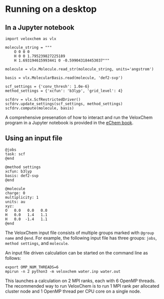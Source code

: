 # Running on a desktop

## In a Jupyter notebook

```
import veloxchem as vlx

molecule_string = """
    O 0 0 0
    H 0 0 1.795239827225189
    H 1.693194615993441 0 -0.599043184453037"""

molecule = vlx.Molecule.read_str(molecule_string, units='angstrom')

basis = vlx.MolecularBasis.read(molecule, 'def2-svp')

scf_settings = {'conv_thresh': 1.0e-6}
method_settings = {'xcfun': 'b3lyp', 'grid_level': 4}

scfdrv = vlx.ScfRestrictedDriver()
scfdrv.update_settings(scf_settings, method_settings)
scfdrv.compute(molecule, basis)
```

A comprehensive presenation of how to interact and run the VeloxChem program in a Jupyter notebook is provided in the [eChem book](https://kthpanor.github.io/echem).

## Using an input file

```
@jobs
task: scf
@end

@method settings
xcfun: b3lyp
basis: def2-svp
@end

@molecule
charge: 0
multiplicity: 1
units: au
xyz:
O   0.0   0.0   0.0
H   0.0   1.4   1.1
H   0.0  -1.4   1.1
@end
```


The VeloxChem input file consists of multiple groups marked with `@group name` and `@end`. For example, the following input file has three groups: `jobs`, `method settings`, and `molecule`.

An input file driven calculation can be started on the command line as follows:

```
export OMP_NUM_THREADS=6
mpirun -n 2 python3 -m veloxchem water.inp water.out
```

This launches a calculation on 2 MPI ranks, each with 6 OpenMP threads. The recommended way to run VeloxChem is to run 1 MPI rank per allocated cluster node and 1 OpenMP thread per CPU core on a single node.
